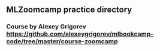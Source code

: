 ## MLZoomcamp practice directory
### Course by Alexey Grigorev https://github.com/alexeygrigorev/mlbookcamp-code/tree/master/course-zoomcamp
